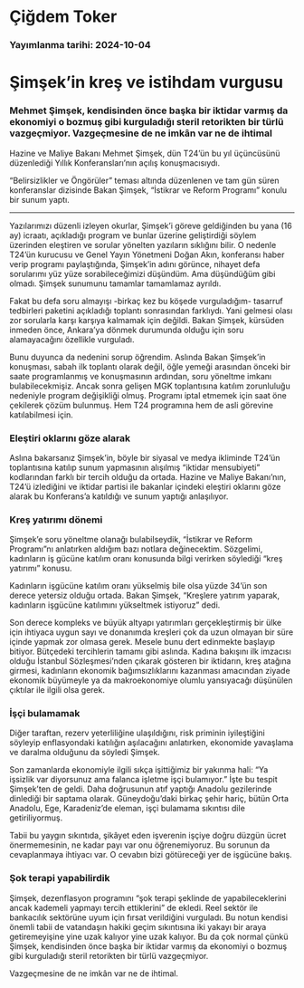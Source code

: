 # Çiğdem Toker

### Yayımlanma tarihi: 2024-10-04

# Şimşek’in kreş ve istihdam vurgusu


### Mehmet Şimşek, kendisinden önce başka bir iktidar varmış da ekonomiyi o bozmuş gibi kurguladığı steril retorikten bir türlü vazgeçmiyor. Vazgeçmesine de ne imkân var ne de ihtimal



Hazine ve Maliye Bakanı Mehmet Şimşek, dün T24’ün bu yıl üçüncüsünü düzenlediği Yıllık Konferansları’nın açılış konuşmacısıydı.

“Belirsizlikler ve Öngörüler” teması altında düzenlenen ve tam gün süren konferanslar dizisinde Bakan Şimşek, “İstikrar ve Reform Programı” konulu bir sunum yaptı.

* * *

Yazılarımızı düzenli izleyen okurlar, Şimşek’i göreve geldiğinden bu yana (16 ay) icraatı, açıkladığı program ve bunlar üzerine geliştirdiği söylem üzerinden eleştiren ve sorular yönelten yazıların sıklığını bilir. O nedenle T24’ün kurucusu ve Genel Yayın Yönetmeni Doğan Akın, konferansı haber verip programı paylaştığında, Şimşek’in adını görünce, nihayet defa sorularımı yüz yüze sorabileceğimizi düşündüm. Ama düşündüğüm gibi olmadı. Şimşek sunumunu tamamlar tamamlamaz ayrıldı.

Fakat bu defa soru almayışı -birkaç kez bu köşede vurguladığım- tasarruf tedbirleri paketini açıkladığı toplantı sonrasından farklıydı. Yani gelmesi olası zor sorularla karşı karşıya kalmamak için değildi. Bakan Şimşek, kürsüden inmeden önce, Ankara’ya dönmek durumunda olduğu için soru alamayacağını özellikle vurguladı.

Bunu duyunca da nedenini sorup öğrendim. Aslında Bakan Şimşek’in konuşması, sabah ilk toplantı olarak değil, öğle yemeği arasından önceki bir saate programlanmış ve konuşmasının ardından, soru yöneltme imkanı bulabilecekmişiz. Ancak sonra gelişen MGK toplantısına katılım zorunluluğu nedeniyle program değişikliği olmuş. Programı iptal etmemek için saat öne çekilerek çözüm bulunmuş. Hem T24 programına hem de asli görevine katılabilmesi için.


### Eleştiri oklarını göze alarak

Aslına bakarsanız Şimşek’in, böyle bir siyasal ve medya ikliminde T24’ün toplantısına katılıp sunum yapmasının alışılmış “iktidar mensubiyeti” kodlarından farklı bir tercih olduğu da ortada. Hazine ve Maliye Bakanı’nın, T24’ü izlediğini ve iktidar partisi ile bakanlar içindeki eleştiri oklarını göze alarak bu Konferans’a katıldığı ve sunum yaptığı anlaşılıyor.


### Kreş yatırımı dönemi

Şimşek’e soru yöneltme olanağı bulabilseydik, “İstikrar ve Reform Programı”nı anlatırken aldığım bazı notlara değinecektim. Sözgelimi, kadınların iş gücüne katılım oranı konusunda bilgi verirken söylediği “kreş yatırımı” konusu.

Kadınların işgücüne katılım oranı yükselmiş bile olsa yüzde 34’ün son derece yetersiz olduğu ortada. Bakan Şimşek, “Kreşlere yatırım yaparak, kadınların işgücüne katılımını yükseltmek istiyoruz” dedi.

Son derece kompleks ve büyük altyapı yatırımları gerçekleştirmiş bir ülke için ihtiyaca uygun sayı ve donanımda kreşleri çok da uzun olmayan bir süre içinde yapmak zor olmasa gerek. Mesele bunu dert edinmekte başlayıp bitiyor. Bütçedeki tercihlerin tamamı gibi aslında. Kadına bakışını ilk imzacısı olduğu İstanbul Sözleşmesi’nden çıkarak gösteren bir iktidarın, kreş atağına girmesi, kadınların ekonomik bağımsızlıklarını kazanması amacından ziyade ekonomik büyümeyle ya da makroekonomiye olumlu yansıyacağı düşünülen çıktılar ile ilgili olsa gerek.


### İşçi bulamamak

Diğer taraftan, rezerv yeterliliğine ulaşıldığını, risk priminin iyileştiğini söyleyip enflasyondaki katılığın aşılacağını anlatırken, ekonomide yavaşlama ve daralma olduğunu da söyledi Şimşek.

Son zamanlarda ekonomiyle ilgili sıkça işittiğimiz bir yakınma hali: “Ya işsizlik var diyorsunuz ama falanca işletme işçi bulamıyor.” İşte bu tespit Şimşek’ten de geldi. Daha doğrusunun atıf yaptığı Anadolu gezilerinde dinlediği bir saptama olarak. Güneydoğu’daki birkaç şehir hariç, bütün Orta Anadolu, Ege, Karadeniz’de eleman, işçi bulamama sıkıntısı dile getiriliyormuş.

Tabii bu yaygın sıkıntıda, şikâyet eden işverenin işçiye doğru düzgün ücret önermemesinin, ne kadar payı var onu öğrenemiyoruz. Bu sorunun da cevaplanmaya ihtiyacı var. O cevabın bizi götüreceği yer de işgücüne bakış.


### Şok terapi yapabilirdik

Şimşek, dezenflasyon programını “şok terapi şeklinde de yapabileceklerini ancak kademeli yapmayı tercih ettiklerini” de ekledi. Reel sektör ile bankacılık sektörüne uyum için fırsat verildiğini vurguladı. Bu notun kendisi önemli tabii de vatandaşın hakiki geçim sıkıntısına iki yakayı bir araya getiremeyişine yine uzak kalıyor yine uzak kalıyor. Bu da çok normal çünkü Şimşek, kendisinden önce başka bir iktidar varmış da ekonomiyi o bozmuş gibi kurguladığı steril retorikten bir türlü vazgeçmiyor.

Vazgeçmesine de ne imkân var ne de ihtimal.


